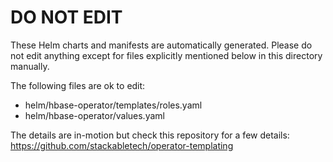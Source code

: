# DO NOT EDIT

These Helm charts and manifests are automatically generated.
Please do not edit anything except for files explicitly mentioned below in this
directory manually.

The following files are ok to edit:

- helm/hbase-operator/templates/roles.yaml
- helm/hbase-operator/values.yaml

The details are in-motion but check this repository for a few details:
<https://github.com/stackabletech/operator-templating>
